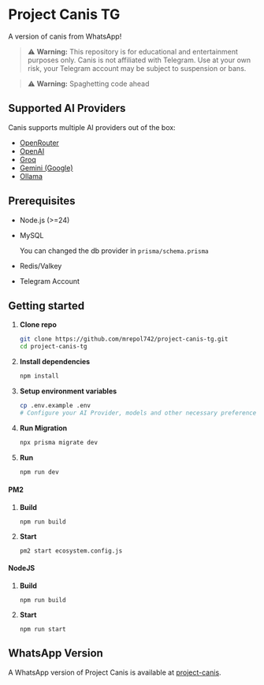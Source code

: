 # Project Canis TG

A version of canis from WhatsApp!

> ⚠️ **Warning:**
> This repository is for educational and entertainment purposes only.
> Canis is not affiliated with Telegram.
> Use at your own risk, your Telegram account may be subject to suspension or bans.

> ⚠️ **Warning:**
> Spaghetting code ahead

## Supported AI Providers

Canis supports multiple AI providers out of the box:

- [OpenRouter](https://openrouter.ai/)
- [OpenAI](https://openai.com/)
- [Groq](https://groq.com/)
- [Gemini (Google)](https://ai.google.dev/gemini)
- [Ollama](https://ollama.com/)

## Prerequisites

- Node.js (>=24)
- MySQL

  You can changed the db provider in `prisma/schema.prisma`

- Redis/Valkey
- Telegram Account

## Getting started

1. **Clone repo**

   ```sh
   git clone https://github.com/mrepol742/project-canis-tg.git
   cd project-canis-tg

2. **Install dependencies**

   ```sh
   npm install
   ```

3. **Setup environment variables**

   ```sh
   cp .env.example .env
   # Configure your AI Provider, models and other necessary preferences.
   ```

4. **Run Migration**

   ```sh
   npx prisma migrate dev
   ```

5. **Run**

   ```sh
   npm run dev
   ```

#### PM2

1. **Build**

   ```
   npm run build
   ```

2. **Start**

   ```
   pm2 start ecosystem.config.js
   ```

#### NodeJS

1. **Build**

   ```
   npm run build
   ```

2. **Start**

   ```
   npm run start
   ```

## WhatsApp Version

A WhatsApp version of Project Canis is available at [project-canis](https://github.com/mrepol742/project-canis).
